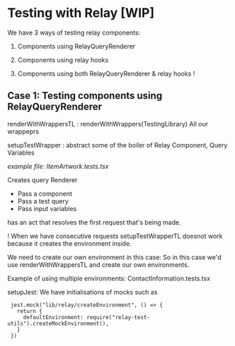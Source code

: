 # Testing with Relay [WIP]

We have 3 ways of testing relay components:

1. Components using RelayQueryRenderer

1. Components using relay hooks

1. Components using both RelayQueryRenderer & relay hooks !

## Case 1: Testing components using RelayQueryRenderer

renderWithWrappersTL : renderWithWrappers(TestingLibrary)
All our wrappeprs

setupTestWrapper : abstract some of the boiler of Relay
Component,
Query
Variables

_example file: ItemArtwork.tests.tsx_

Creates query Renderer

- Pass a component
- Pass a test query
- Pass input variables

has an act that resolves the first request that's being made.

! When we have consecutive requests setupTestWrapperTL doesnot work because it creates the environment inside.

We need to create our own environment in this case:
So in this case we'd use renderWithWrappersTL and create our own environments.

Example of using multiple environments: ContactInformation.tests.tsx

setupJest:
We have initialisations of mocks such as

```
 jest.mock("lib/relay/createEnvironment", () => {
   return {
     defaultEnvironment: require("relay-test-utils").createMockEnvironment(),
   }
 })
```
